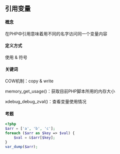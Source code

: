 ## 引用变量

#### 概念

在PHP中引用意味着用不同的名字访问同一个变量内容

#### 定义方式

使用 & 符号

#### 关键词

COW机制：copy & write

memory_get_usage()：获取目前PHP脚本所用的内存大小

xdebug_debug_zval()：查看变量使用情况

#### 考题

```php
<?php
$arr = ['a', 'b', 'c'];
foreach ($arr as $key => $val) {
    $val = &$arr[$key];
}
var_dump($arr);

```

